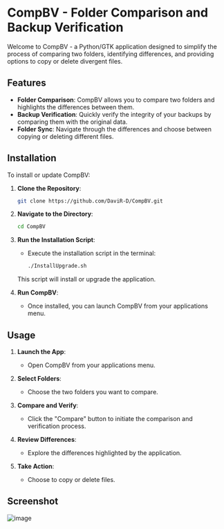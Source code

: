 # CompBV - Folder Comparison and Backup Verification

Welcome to CompBV - a Python/GTK application designed to simplify the process of comparing two folders, identifying differences, and providing options to copy or delete divergent files.

## Features

- **Folder Comparison**: CompBV allows you to compare two folders and highlights the differences between them.
- **Backup Verification**: Quickly verify the integrity of your backups by comparing them with the original data.
- **Folder Sync**: Navigate through the differences and choose between copying or deleting different files.

## Installation

To install or update CompBV:

1. **Clone the Repository**:
    ```bash
    git clone https://github.com/DaviR-D/CompBV.git
    ```

2. **Navigate to the Directory**:
    ```bash
    cd CompBV
    ```

3. **Run the Installation Script**:
    - Execute the installation script in the terminal:
        ```bash
        ./InstallUpgrade.sh
        ```
    This script will install or upgrade the application.

4. **Run CompBV**:
    - Once installed, you can launch CompBV from your applications menu.

## Usage

1. **Launch the App**:
    - Open CompBV from your applications menu.

2. **Select Folders**:
    - Choose the two folders you want to compare.

3. **Compare and Verify**:
    - Click the "Compare" button to initiate the comparison and verification process.

4. **Review Differences**:
    - Explore the differences highlighted by the application.

5. **Take Action**:
    - Choose to copy or delete files.

## Screenshot
![image](https://github.com/DaviR-D/CompBV/assets/29382059/6dca0f2f-9b09-4ebe-b277-4fe77b557ca8)



